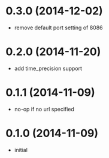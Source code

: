 # 0.3.0 (2014-12-02)

  * remove default port setting of 8086

# 0.2.0 (2014-11-20)

  * add time_precision support

# 0.1.1 (2014-11-09)

  * no-op if no url specified

# 0.1.0 (2014-11-09)

  * initial

